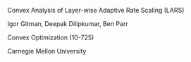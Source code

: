 Convex Analysis of Layer-wise Adaptive Rate Scaling (LARS)

Igor Gitman, Deepak Dilipkumar, Ben Parr

Convex Optimization (10-725)

Carnegie Mellon University



